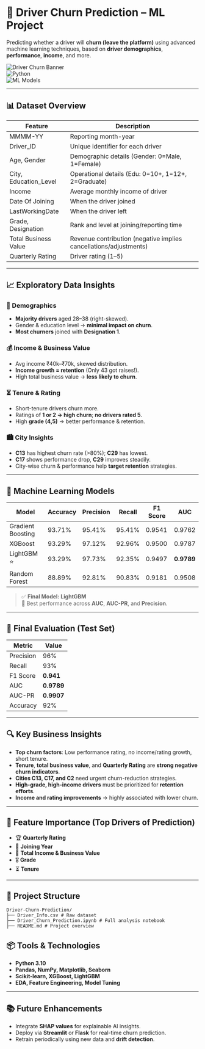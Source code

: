 # 🚗 Driver Churn Prediction – ML Project

Predicting whether a driver will **churn (leave the platform)** using advanced machine learning techniques, based on **driver demographics**, **performance**, **income**, and more.

![Driver Churn Banner](https://img.shields.io/badge/ML-Driver%20Churn%20Prediction-blue?style=for-the-badge)  
![Python](https://img.shields.io/badge/Python-3.10+-blue.svg)  
![ML Models](https://img.shields.io/badge/Models-XGBoost%2C%20LightGBM%2C%20RF%2C%20GB-orange.svg)

---

## 📊 Dataset Overview

| Feature               | Description                                                                          |
|-----------------------|--------------------------------------------------------------------------------------|
| MMMM-YY               | Reporting month-year                                                                |
| Driver_ID             | Unique identifier for each driver                                                   |
| Age, Gender           | Demographic details (Gender: 0=Male, 1=Female)                                      |
| City, Education_Level | Operational details (Edu: 0=10+, 1=12+, 2=Graduate)                                 |
| Income                | Average monthly income of driver                                                    |
| Date Of Joining       | When the driver joined                                                              |
| LastWorkingDate       | When the driver left                                                                |
| Grade, Designation    | Rank and level at joining/reporting time                                            |
| Total Business Value  | Revenue contribution (negative implies cancellations/adjustments)                   |
| Quarterly Rating      | Driver rating (1–5)                                                                 |

---

## 📈 Exploratory Data Insights

### 👤 Demographics
- **Majority drivers** aged 28–38 (right-skewed).
- Gender & education level → **minimal impact on churn**.
- **Most churners** joined with **Designation 1**.

### 💰 Income & Business Value
- Avg income ₹40k–₹70k, skewed distribution.
- **Income growth = retention** (Only 43 got raises!).
- High total business value → **less likely to churn**.

### ⏳ Tenure & Rating
- Short-tenure drivers churn more.
- Ratings of **1 or 2 → high churn**; **no drivers rated 5**.
- High **grade (4,5)** → better performance & retention.

### 🏙️ City Insights
- **C13** has highest churn rate (>80%); **C29** has lowest.
- **C17** shows performance drop, **C29** improves steadily.
- City-wise churn & performance help **target retention** strategies.

---

## 🧠 Machine Learning Models

| Model               | Accuracy | Precision | Recall | F1 Score | AUC     |
|--------------------|----------|-----------|--------|----------|---------|
| Gradient Boosting  | 93.71%   | 95.41%    | 95.41% | 0.9541   | 0.9762  |
| XGBoost            | 93.29%   | 97.12%    | 92.96% | 0.9500   | 0.9787  |
| LightGBM ⭐         | 93.29%   | 97.73%    | 92.35% | 0.9497   | **0.9789** |
| Random Forest      | 88.89%   | 92.81%    | 90.83% | 0.9181   | 0.9508  |

> ✅ **Final Model: LightGBM**  
> 📌 Best performance across **AUC**, **AUC-PR**, and **Precision**.

---

## 🚀 Final Evaluation (Test Set)

| Metric        | Value       |
|---------------|-------------|
| Precision     | 96%         |
| Recall        | 93%         |
| F1 Score      | **0.941**   |
| AUC           | **0.9789**  |
| AUC-PR        | **0.9907**  |
| Accuracy      | 92%         |

---

## 🔍 Key Business Insights

- **Top churn factors**: Low performance rating, no income/rating growth, short tenure.
- **Tenure**, **total business value**, and **Quarterly Rating** are **strong negative churn indicators**.
- **Cities C13, C17, and C2** need urgent churn-reduction strategies.
- **High-grade, high-income drivers** must be prioritized for **retention efforts**.
- **Income and rating improvements** → highly associated with lower churn.

---

## 🔧 Feature Importance (Top Drivers of Prediction)

- 🏆 **Quarterly Rating**
- 📅 **Joining Year**
- 💸 **Total Income & Business Value**
- 🎖️ **Grade**
- ⏳ **Tenure**

---

## 📂 Project Structure
```
Driver-Churn-Prediction/
├── Driver_Info.csv # Raw dataset
├── Driver_Churn_Prediction.ipynb # Full analysis notebook
├── README.md # Project overview
```

## 📦 Tools & Technologies

- **Python 3.10**
- **Pandas, NumPy, Matplotlib, Seaborn**
- **Scikit-learn, XGBoost, LightGBM**
- **EDA, Feature Engineering, Model Tuning**

---

## 📚 Future Enhancements

- Integrate **SHAP values** for explainable AI insights.
- Deploy via **Streamlit** or **Flask** for real-time churn prediction.
- Retrain periodically using new data and **drift detection**.

